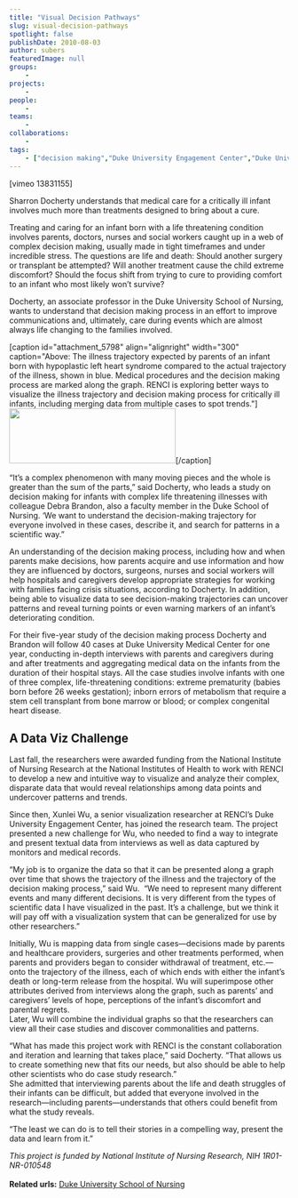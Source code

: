```yaml
---
title: "Visual Decision Pathways"
slug: visual-decision-pathways
spotlight: false
publishDate: 2010-08-03
author: subers
featuredImage: null
groups:
    - 
projects:
    - 
people:
    - 
teams: 
    - 
collaborations:
    - 
tags:
    - ["decision making","Duke University Engagement Center","Duke University School of Nursing","visualization"]
---
```

<p>[vimeo 13831155]</p>

<p>Sharron Docherty understands that medical care for a critically ill infant involves much more than treatments designed to bring about a cure.<!--more--></p>

<p>Treating and caring for an infant born with a life threatening condition involves parents, doctors, nurses and social workers caught up in a web of complex decision making, usually made in tight timeframes and under incredible stress. The questions are life and death: Should another surgery or transplant be attempted? Will another treatment cause the child extreme discomfort? Should the focus shift from trying to cure to providing comfort to an infant who most likely won’t survive?</p>

<p>Docherty, an associate professor in the Duke University School of Nursing, wants to understand that decision making process in an effort to improve communications and, ultimately, care during events which are almost always life changing to the families involved.</p>

[caption id="attachment_5798" align="alignright" width="300" caption="Above: The illness trajectory expected by parents of an infant born with hypoplastic left heart syndrome compared to the actual trajectory of the illness, shown in blue. Medical procedures and the decision making process are marked along the graph. RENCI is exploring better ways to visualize the illness trajectory and decision making process for critically ill infants, including merging data from multiple cases to spot trends."]<a title="The illness trajectory expected by parents of an infant born with hypoplastic left heart syndrome compared to the actual trajectory of the illness, shown in blue. Medical procedures and the decision making process are marked along the graph. RENCI is exploring better ways to visualize the illness trajectory and decision making process for critically ill infants, including merging data from multiple cases to spot trends." href="http://www.renci.org/wp-content/uploads/2010/08/Infant-Graphic.jpg"><img class="size-medium wp-image-5798" title="Infant Graphic" src="http://www.renci.org/wp-content/uploads/2010/08/Infant-Graphic-300x99.jpg" alt="" width="300" height="99" /></a>[/caption]

<p>“It’s a complex phenomenon with many moving pieces and the whole is greater than the sum of the parts,” said Docherty, who leads a study on decision making for infants with complex life threatening illnesses with colleague Debra Brandon, also a faculty member in the Duke School of Nursing. ‘We want to understand the decision-making trajectory for everyone involved in these cases, describe it, and search for patterns in a scientific way.”</p>

<p>An understanding of the decision making process, including how and when parents make decisions, how parents acquire and use information and how they are influenced by doctors, surgeons, nurses and social workers will help hospitals and caregivers develop appropriate strategies for working with families facing crisis situations, according to Docherty. In addition, being able to visualize data to see decision-making trajectories can uncover patterns and reveal turning points or even warning markers of an infant’s deteriorating condition.</p>

<p>For their five-year study of the decision making process Docherty and Brandon will follow 40 cases at Duke University Medical Center for one year, conducting in-depth interviews with parents and caregivers during and after treatments and aggregating medical data on the infants from the duration of their hospital stays. All the case studies involve infants with one of three complex, life-threatening conditions: extreme prematurity (babies born before 26 weeks gestation); inborn errors of metabolism that require a stem cell transplant from bone marrow or blood; or complex congenital heart disease.</p>

<h2 class="renci_head">A Data Viz Challenge</h2>

<p>Last fall, the researchers were awarded funding from the National Institute of Nursing Research at the National Institutes of Health to work with RENCI to develop a new and intuitive way to visualize and analyze their complex, disparate data that would reveal relationships among data points and undercover patterns and trends.</p>

<p>Since then, Xunlei Wu, a senior visualization researcher at RENCI’s Duke University Engagement Center, has joined the research team. The project presented a new challenge for Wu, who needed to find a way to integrate and present textual data from interviews as well as data captured by monitors and medical records.</p>

<p>“My job is to organize the data so that it can be presented along a graph over time that shows the trajectory of the illness and the trajectory of the decision making process,” said Wu.  “We need to represent many different events and many different decisions. It is very different from the types of scientific data I have visualized in the past. It’s a challenge, but we think it will pay off with a visualization system that can be generalized for use by other researchers.”</p>

<p>Initially, Wu is mapping data from single cases—decisions made by parents and healthcare providers, surgeries and other treatments performed, when parents and providers began to consider withdrawal of treatment, etc.—onto the trajectory of the illness, each of which ends with either the infant’s death or long-term release from the hospital. Wu will superimpose other attributes derived from interviews along the graph, such as parents’ and caregivers’ levels of hope, perceptions of the infant’s discomfort and parental regrets. <br />
 Later, Wu will combine the individual graphs so that the researchers can view all their case studies and discover commonalities and patterns.</p>

<p>“What has made this project work with RENCI is the constant collaboration and iteration and learning that takes place,” said Docherty. “That allows us to create something new that fits our needs, but also should be able to help other scientists who do case study research.”<br />
 She admitted that interviewing parents about the life and death struggles of their infants can be difficult, but added that everyone involved in the research—including parents—understands that others could benefit from what the study reveals.</p>

<p>“The least we can do is to tell their stories in a compelling way, present the data and learn from it.”</p>

<p><em>This project is funded by National Institute of Nursing Research, NIH 1R01-NR-010548</em><br />
 <strong><br />
 Related urls:</strong> <a href="http://nursing.duke.edu/" target="_blank">Duke University School of Nursing </a></p>
